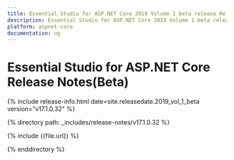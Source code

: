 ```yaml
---
title: Essential Studio for ASP.NET Core 2019 Volume 1 beta release Release Notes  
description: Essential Studio for ASP.NET Core 2019 Volume 1 beta release Release Notes  
platform: aspnet-core
documentation: ug
---
```


# Essential Studio for ASP.NET Core  Release Notes(Beta)  

{% include release-info.html date=site.releasedate.2019_vol_1_beta  version="v17.1.0.32" %} 


{% directory path: _includes/release-notes/v17.1.0.32 %}

{% include {{file.url}} %}

{% enddirectory %}